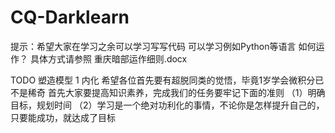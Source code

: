 # CQ-Darklearn        
提示：希望大家在学习之余可以学习写写代码
可以学习例如Python等语言
             如何运作？
             具体方式请参照 重庆暗部运作细则.docx









TODO
塑造模型
1 内化
希望各位首先要有超脱同类的觉悟，毕竟1岁学会微积分已不是稀奇
首先大家要提高知识素养，完成我们的任务要牢记下面的准则
（1）明确目标，规划时间
（2）学习是一个绝对功利化的事情，不论你是怎样提升自己的，只要能成功，就达成了目标
